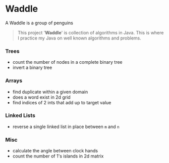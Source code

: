 # Waddle
A Waddle is a group of penguins

> This project '**Waddle**' is collection of algorithms in Java. This is where I practice my Java on well known algorithms and problems.

### Trees
* count the number of nodes in a complete binary tree
* invert a binary tree

### Arrays
* find duplicate within a given domain
* does a word exist in 2d grid
* find indices of 2 ints that add up to target value

### Linked Lists
* reverse a single linked list in place between ```m``` and ```n```

### Misc
* calculate the angle between clock hands
* count the number of 1's islands in 2d matrix
